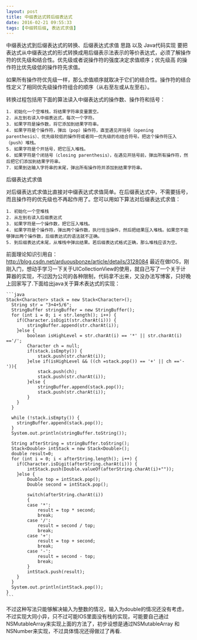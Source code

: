 ```yaml
---
layout: post
title: 中缀表达式转后缀表达式
date: 2016-02-21 09:55:33
tags: [中缀转后缀, 表达式求值]
---
```


中缀表达式到后缀表达式的转换、后缀表达式求值 思路 以及 Java代码实现
要把表达式从中缀表达式的形式转换成用后缀表示法表示的等价表达式，必须了解操作符的优先级和结合性。优先级或者说操作符的强度决定求值顺序；优先级高 的操作符比优先级低的操作符先求值。


如果所有操作符优先级一样，那么求值顺序就取决于它们的结合性。操作符的结合性定义了相同优先级操作符组合的顺序（从右至左或从左至右）。

转换过程包括用下面的算法读入中缀表达式的操作数、操作符和括号：

	1. 初始化一个空堆栈，将结果字符串变量置空。
	2. 从左到右读入中缀表达式，每次一个字符。
	3. 如果字符是操作数，将它添加到结果字符串。
	4. 如果字符是个操作符，弹出（pop）操作符，直至遇见开括号（opening parenthesis）、优先级较低的操作符或者同一优先级的右结合符号。把这个操作符压入（push）堆栈。
	5. 如果字符是个开括号，把它压入堆栈。
	6. 如果字符是个闭括号（closing parenthesis），在遇见开括号前，弹出所有操作符，然后把它们添加到结果字符串。
	7. 如果到达输入字符串的末尾，弹出所有操作符并添加到结果字符串。

后缀表达式求值

对后缀表达式求值比直接对中缀表达式求值简单。在后缀表达式中，不需要括号，而且操作符的优先级也不再起作用了。您可以用如下算法对后缀表达式求值：

	1. 初始化一个空堆栈
	2. 从左到右读入后缀表达式
	3. 如果字符是一个操作数，把它压入堆栈。
	4. 如果字符是个操作符，弹出两个操作数，执行恰当操作，然后把结果压入堆栈。如果您不能够弹出两个操作数，后缀表达式的语法就不正确。
	5. 到后缀表达式末尾，从堆栈中弹出结果。若后缀表达式格式正确，那么堆栈应该为空。

前面理论知识引用自：http://blog.csdn.net/arduousbonze/article/details/3128084
最近在做IOS，刚刚入门，想动手学习一下关于UICollectionView的使用，就自己写了一个关于计算器的实现，不过因为公司的各种限制，代码拿不出来，又没办法写博客，只好晚上回家写了.下面给出java关于算术表达式的实现：

	```java
	Stack<Character> stack = new Stack<Character>();  
	  String str = "3+4+5/6";  
	  StringBuffer stringBuffer = new StringBuffer();  
	  for (int i = 0; i < str.length(); i++) {  
	    if(Character.isDigit(str.charAt(i))) {  
	        stringBuffer.append(str.charAt(i));  
	    }else {  
	        boolean isHighLevel = str.charAt(i) == '*' || str.charAt(i) =='/';  
	        Character ch = null;  
	        if(stack.isEmpty()) {  
	            stack.push(str.charAt(i));  
	        }else if(isHighLevel && ((ch =stack.pop()) == '+' || ch =='-')){  
	            stack.push(ch);  
	            stack.push(str.charAt(i));  
	        }else {  
	            stringBuffer.append(stack.pop());  
	            stack.push(str.charAt(i));  
	        }  
	    }  
	  }  

	  while (!stack.isEmpty()) {  
	    stringBuffer.append(stack.pop());  
	  }  
	  System.out.println(stringBuffer.toString());  

	  String afterString = stringBuffer.toString();  
	  Stack<Double> intStack = new Stack<Double>();  
	  double result=0;  
	  for (int i = 0; i < afterString.length(); i++) {  
	    if(Character.isDigit(afterString.charAt(i))) {  
	        intStack.push(Double.valueOf(afterString.charAt(i)+""));  
	    }else {  
	        Double top = intStack.pop();  
	        Double second = intStack.pop();  

	        switch(afterString.charAt(i))  
	        {  
	        case '*':  
	            result = top * second;  
	            break;  
	        case '/':  
	            result = second / top;  
	            break;  
	        case '+':  
	            result = top + second;  
	            break;  
	        case '-':  
	            result = second - top;  
	            break;  
	        }  
	        intStack.push(result);  
	    }  
	  }  
	  System.out.println(intStack.pop());  
	}
	```

不过这种写法只能够解决输入为整数的情况，输入为double的情况还没有考虑，不过实现大同小异，只不过可能IOS里面没有栈的实现，可能要自己通过NSMutableArray来实现上面的方法了，初步设想是通过NSMutableArray 和NSNumber来实现，不过具体情况还得做过了再看.
